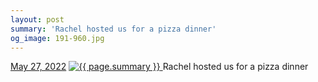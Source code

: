 ```yaml
---
layout: post
summary: 'Rachel hosted us for a pizza dinner'
og_image: 191-960.jpg
---
```


<p>
  <time>
    <a href="/191">May 27, 2022</a>
  </time>
  <a href="/191">
    <img src="{{ site.assets_url }}/191-480.jpg" srcset="{{ site.assets_url }}/191-240.jpg 240w, {{ site.assets_url }}/191-480.jpg 480w, {{ site.assets_url }}/191-720.jpg 720w, {{ site.assets_url }}/191-960.jpg 960w" sizes="(min-width: 700px) 50vw, calc(100vw - 2rem)" alt="{{ page.summary }}" />
  </a>
  <span>Rachel hosted us for a pizza dinner</span>
</p>
